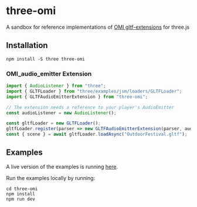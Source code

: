 # three-omi

A sandbox for reference implementations of [OMI gltf-extensions](https://github.com/omigroup/gltf-extensions) for three.js

## Installation

```
npm install -S three three-omi
```

### OMI_audio_emitter Extension

```js
import { AudioListener } from "three";
import { GLTFLoader } from "three/examples/jsm/loaders/GLTFLoader";
import { GLTFAudioEmitterExtension } from "three-omi";

// The extension needs a reference to your player's AudioEmitter
const audioListener = new AudioListener();

const gltfLoader = new GLTFLoader();
gltfLoader.register(parser => new GLTFAudioEmitterExtension(parser, audioListener));
const { scene } = await gltfLoader.loadAsync("OutdoorFestival.gltf");


```

## Examples

A live version of the examples is running [here]( omigroup.github.io/three-omi ).

Run the examples locally by running:

```
cd three-omi
npm install
npm run dev
```